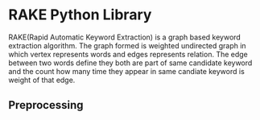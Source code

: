 # RAKE Python Library
RAKE(Rapid Automatic Keyword Extraction) is a graph based keyword extraction algorithm. The graph formed is weighted undirected graph in which vertex represents words and edges represents relation. The edge between two words define they both are part of same candidate keyword and the count how many time they appear in same candiate keyword is weight of that edge.

## Preprocessing

